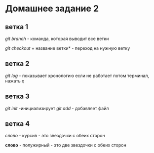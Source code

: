 # Домашнее задание 2
## ветка 1
*git branch* - команда, которая выводит все ветки

*git checkout* + название ветки* - переход на нужную ветку
## ветка 2
*git log* - показывает хронологию
если не работает потом терминал, нажать q

## ветка 3
*git init* -инициализирует
*git add* - добавляет файл

## ветка 4
*слово* - курсив - это звездочки с обеих сторон

**слово** - полужирный - это две звездочки с обеих сторон

